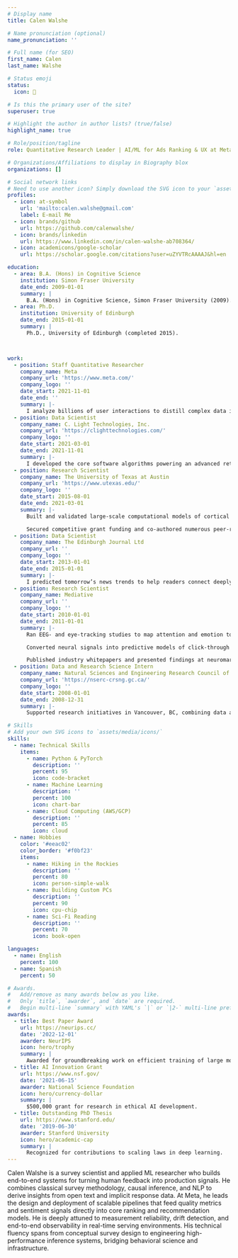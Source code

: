 ```yaml
---
# Display name
title: Calen Walshe

# Name pronunciation (optional)
name_pronunciation: ''

# Full name (for SEO)
first_name: Calen
last_name: Walshe

# Status emoji
status:
  icon: 🚀

# Is this the primary user of the site?
superuser: true

# Highlight the author in author lists? (true/false)
highlight_name: true

# Role/position/tagline
role: Quantitative Research Leader | AI/ML for Ads Ranking & UX at Meta

# Organizations/Affiliations to display in Biography blox
organizations: []

# Social network links
# Need to use another icon? Simply download the SVG icon to your `assets/media/icons/` folder.
profiles:
  - icon: at-symbol
    url: 'mailto:calen.walshe@gmail.com'
    label: E-mail Me
  - icon: brands/github
    url: https://github.com/calenwalshe/
  - icon: brands/linkedin
    url: https://www.linkedin.com/in/calen-walshe-ab708364/
  - icon: academicons/google-scholar
    url: https://scholar.google.com/citations?user=uZYVTRcAAAAJ&hl=en

education:
  - area: B.A. (Hons) in Cognitive Science
    institution: Simon Fraser University
    date_end: 2009-01-01
    summary: |
      B.A. (Hons) in Cognitive Science, Simon Fraser University (2009).
  - area: Ph.D.
    institution: University of Edinburgh
    date_end: 2015-01-01
    summary: |
      Ph.D., University of Edinburgh (completed 2015).



work:
  - position: Staff Quantitative Researcher
    company_name: Meta
    company_url: 'https://www.meta.com/'
    company_logo: ''
    date_start: 2021-11-01
    date_end: ''
    summary: |-
      I analyze billions of user interactions to distill complex data into clear, actionable product strategies. My expertise lies in transforming large-scale data insights directly into impactful product decisions.
  - position: Data Scientist
    company_name: C. Light Technologies, Inc.
    company_url: 'https://clighttechnologies.com/'
    company_logo: ''
    date_start: 2021-03-01
    date_end: 2021-11-01
    summary: |-
      I developed the core software algorithms powering an advanced retinal scanning system, enabling accurate detection and filtering of low-quality medical images. My work directly enhanced the device’s diagnostic precision and reliability.
  - position: Research Scientist
    company_name: The University of Texas at Austin
    company_url: 'https://www.utexas.edu/'
    company_logo: ''
    date_start: 2015-08-01
    date_end: 2021-03-01
    summary: |-
      Built and validated large-scale computational models of cortical circuits to probe memory, attention, and decision-making.

      Secured competitive grant funding and co-authored numerous peer-reviewed publications and conference presentations that advanced the field of cognitive neuroscience.
  - position: Data Scientist
    company_name: The Edinburgh Journal Ltd
    company_url: ''
    company_logo: ''
    date_start: 2013-01-01
    date_end: 2015-01-01
    summary: |-
      I predicted tomorrow’s news trends to help readers connect deeply with their city. By building analytics that anticipated demand, my work directly boosted the Journal’s readership.
  - position: Research Scientist
    company_name: Mediative
    company_url: ''
    company_logo: ''
    date_start: 2010-01-01
    date_end: 2011-01-01
    summary: |-
      Ran EEG- and eye-tracking studies to map attention and emotion to ad performance and in-store behavior.

      Converted neural signals into predictive models of click-through and purchase intent, shaping campaign and site-design decisions for major retail and tech clients.

      Published industry whitepapers and presented findings at neuromarketing conferences, elevating Mediative’s market profile.
  - position: Data and Research Science Intern
    company_name: Natural Sciences and Engineering Research Council of Canada (NSERC)
    company_url: 'https://nserc-crsng.gc.ca/'
    company_logo: ''
    date_start: 2008-01-01
    date_end: 2008-12-31
    summary: |-
      Supported research initiatives in Vancouver, BC, combining data analysis with experimental design to advance scientific discovery.

# Skills
# Add your own SVG icons to `assets/media/icons/`
skills:
  - name: Technical Skills
    items:
      - name: Python & PyTorch
        description: ''
        percent: 95
        icon: code-bracket
      - name: Machine Learning
        description: ''
        percent: 100
        icon: chart-bar
      - name: Cloud Computing (AWS/GCP)
        description: ''
        percent: 85
        icon: cloud
  - name: Hobbies
    color: '#eeac02'
    color_border: '#f0bf23'
    items:
      - name: Hiking in the Rockies
        description: ''
        percent: 80
        icon: person-simple-walk
      - name: Building Custom PCs
        description: ''
        percent: 90
        icon: cpu-chip
      - name: Sci-Fi Reading
        description: ''
        percent: 70
        icon: book-open

languages:
  - name: English
    percent: 100
  - name: Spanish
    percent: 50

# Awards.
#   Add/remove as many awards below as you like.
#   Only `title`, `awarder`, and `date` are required.
#   Begin multi-line `summary` with YAML's `|` or `|2-` multi-line prefix and indent 2 spaces below.
awards:
  - title: Best Paper Award
    url: https://neurips.cc/
    date: '2022-12-01'
    awarder: NeurIPS
    icon: hero/trophy
    summary: |
      Awarded for groundbreaking work on efficient training of large models.
  - title: AI Innovation Grant
    url: https://www.nsf.gov/
    date: '2021-06-15'
    awarder: National Science Foundation
    icon: hero/currency-dollar
    summary: |
      $500,000 grant for research in ethical AI development.
  - title: Outstanding PhD Thesis
    url: https://www.stanford.edu/
    date: '2019-06-30'
    awarder: Stanford University
    icon: hero/academic-cap
    summary: |
      Recognized for contributions to scaling laws in deep learning.
---
```


Calen Walshe is a survey scientist and applied ML researcher who builds end-to-end systems for turning human feedback into production signals. He combines classical survey methodology, causal inference, and NLP to derive insights from open text and implicit response data. At Meta, he leads the design and deployment of scalable pipelines that feed quality metrics and sentiment signals directly into core ranking and recommendation models. He is deeply attuned to measurement reliability, drift detection, and end-to-end observability in real-time serving environments. His technical fluency spans from conceptual survey design to engineering high-performance inference systems, bridging behavioral science and infrastructure.

